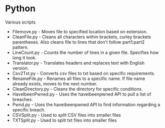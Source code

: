 # Python
Various scripts

* Filemove.py - Moves file to specified location based on extension.
* CleanFile.py - Cleans all characters within brackets, curley brackets parentheses. Also cleans file to lines that don't follow part1:part2 pattern.
* LineCount.py - Counts the number of lines in a given file. Specifies how long it took.
* Translator.py - Translates headers and replaces text with English version. 
* Csv2Txt.py - Converts csv files to txt based on specific requirements.
* RenameFile.py - Renames all files to a specific name. If file name already exists, moves to the next number. 
* CleanDirectory.py - Cleans the directory for specific conditions.
* HaveIbeenPwned.py - Uses the haveibeenpwned API to pull a list of breaches.
* Pwnd.py - Uses the haveibeenpwned API to find information regarding a specific breach.
* CSVSplit.py - Used to split CSV files into smaller files
* TXTSplit.py - Used to split txt files into smaller files
